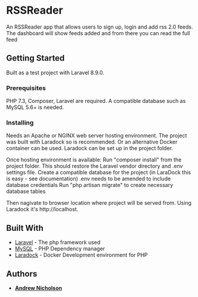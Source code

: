 # RSSReader

An RSSReader app that allows users to sign up, login and add rss 2.0 feeds.
The dashboard will show feeds added and from there you can read the full feed

## Getting Started

Built as a test project with Laravel 8.9.0.

### Prerequisites

PHP 7.3, Composer, Laravel are required. A compatible database such as MySQL 5.6+ is needed.

### Installing
Needs an Apache or NGINX web server hosting environment. The project was built with Laradock so is recommended. Or an alternative Docker container can be used.
Laradock can be set up in the project folder.

Once hosting environment is available:
Run "composer install" from the project folder. This should restore the Laravel vendor directory and .env settings file.
Create a compatible database for the project (in LaraDock this is easy - see documentation)
.env needs to be amended to include database credentials
Run "php artisan migrate" to create necessary database tables

Then nagivate to browser location where project will be served from. Using Laradock it's http://localhost.

## Built With

* [Laravel](https://laravel.com/) - The php framework used
* [MySQL](https://getcomposer.org/) - PHP Dependency manager
* [Laradock](https://laradock.io/) - Docker Development environment for PHP

## Authors

* **[Andrew Nicholson](https://github.com/agdnicholson)**